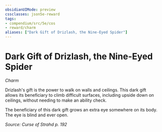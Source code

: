 ```yaml
---
obsidianUIMode: preview
cssclasses: json5e-reward
tags:
- compendium/src/5e/cos
- reward/charm
aliases: ["Dark Gift of Drizlash, the Nine-Eyed Spider"]
---
```

# Dark Gift of Drizlash, the Nine-Eyed Spider
*Charm*  

Drizlash's gift is the power to walk on walls and ceilings. This dark gift allows its beneficiary to climb difficult surfaces, including upside down on ceilings, without needing to make an ability check.

The beneficiary of this dark gift grows an extra eye somewhere on its body. The eye is blind and ever open.

*Source: Curse of Strahd p. 192*